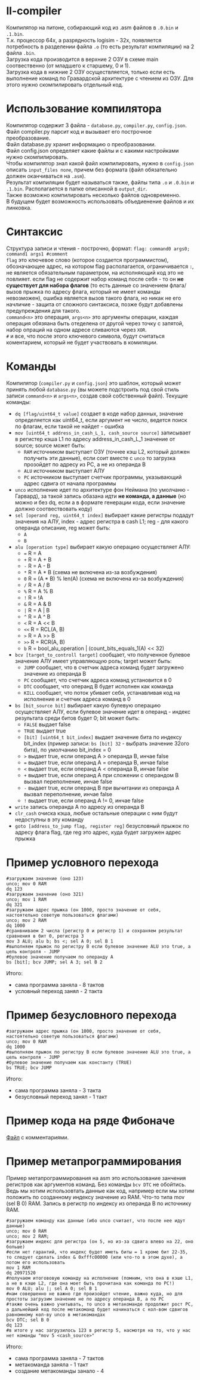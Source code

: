 # ll-compiler
Компилятор на питоне, собирающий код из .asm файлов в `.0.bin` и `.1.bin`.
<br/>
Т.к. процессор 64х, а разрядность logisim - 32х, появляется потребность в разделении файла `.o` (то есть результат компиляции) на 2 файла `.bin`.
<br/>
Загрузка кода производится в верхние 2 ОЗУ в схеме main соотвественно (от младшего к старшему, 0 и 1).
<br/>
Загрузка кода в нижние 2 ОЗУ осуществляется, только если есть выполнение команд по Гравардской архитектуре с чтением из ОЗУ. Для этого нужно скомпилировать отдельный код.
# Использование компилятора
Компилятор содержит 3 файла - `database.py`, `compiler.py`, `config.json`.
<br/>
Файл compiler.py парсит код и вызывает его построчное преобразование.
<br/>
Файл database.py хранит информацию о преобразовании.
<br/>
Файл config.json определяет какие файлы и с какими настройками нужно скомпилировать.
<br/>
Чтобы компилятор знал какой файл компилировать, нужно в `config.json` описать `input_files поле`, причем без формата (файл обязательно должен оканчиваться на `.asm`).
<br/>
Результат компиляции будет называться также, файлы типа `.o` и `.0.bin` и `.1.bin`. Располагается в папке описанной в `output_dir`.
<br/>
Также возможно компилировать несколько файлов одновременно.
<br/>
В будущем будет возможность использовать объедиенение файлов и их линковка.
# Синтаксис
Структура записи и чтения - построчно, формат: `flag: command0 args0; command1 args1 #comment`
<br/>
`flag` это ключевое слово (которое создается программистом), обозначающее адрес, на котором flag располагается, ограничивается `:`, не является обязательным параметром, на исполняющий код это не повлияет.
если flag не содержит набор команд после себя - то он **не существует для набора флагов** (то есть данные со значением флага/вызов прыжка по адресу флага, который не имеет команды невозможен), ошибка является вызов такого флага, но никак не его начличие - защита от сложного синтаксиса, позже будут добавлены предупреждения для такого.
<br/>
`command<n>` это операция, `args<n>` это аргументы операции, каждая операция обязяана быть отеделена от другой через точку с запятой, набор опраций на одном адресе сливаются через `XOR`.
<br/>
`#` и все, что после этого ключевого символа, будут считаться коментарием, который не будет участвовать в комиляции.
# Команды
Компилятор (`compiler.py` и `config.json`) это шаблон, который может принять любой `database.py` (вы можете подстроить под свой стиль записи `command<n>` и `args<n>`, создав свой собственный файл).
Текущие команды:
- `dq [flag/uint64_t value]` создает в коде набор данных, значение определяется как uint64_t, если аргумент не число, ведется поиск по флагам, если такой не найдет - ошибка
- `mov [uint64_t address_in_cash_L_1, cash_source source]` записывает в регистер кэша L1 по адресу address_in_cash_L_1 значение от source; source может быть:
  - `RAM` источником выступает ОЗУ (точнее кэш L2, который должен получить эти данные), если соит вместе с `unco` то загрузка прозойдет по адресу из PC, а не из операнда В
  - `ALU` источником выступает АЛУ
  - `PC` источником выступает счетчик программы, указывающий адрес сдвига от начала программы
- `unco` исполнение идет по архитектуре фон Неймана (по умолчаню - Гарвард), за такой запись обазана идти **не команда, а данные** (но можно и без dq, если а в формате генерации кода, если значение должно соотвествовать коду)
- `sel [operand reg, uint64_t index]` выбирает какие регистры подадут значения на АЛУ, index - адрес регистра в cash L1; reg - для какого операнда описание, reg может быть:
  - `A`
  - `B`
- `alu [operation type]` выбирает какую операцию осуществляет АЛУ:
  - `=`   R = A
  - `+`   R = A + B
  - `-`   R = A - B
  - `*`   R = A * B (схема не включена из-за возбуждения)
  - `0`   R = (A * B) % len(A) (схема не включена из-за возбуждения)
  - `/`   R = A / B
  - `%`   R = A % B
  - `!`   R = !A
  - `&`   R = A & B
  - `|`   R = A | B
  - `^`   R = A ^ B
  - `<`   R = A << B
  - `<<`  R = RCL(A, B) 
  - `>`   R = A >> B
  - `>>`  R = RCR(A, B)
  - `b`   R = bool_alu_operation | (count_bits_equals_1(A) << 32)
- `bcv [target_to_controll target]` сообщает, что полученное булевое значение АЛУ имеет управляющую роль; target может быть:
  - `JUMP`  сообщает, что в счетчик адреса команд будет загружено значение из операнда B
  - `PC`    сообщает, что счетчик адреса команд установится в 0
  - `DTC`   сообщает, что операнд B будет исполнен как команда
  - `KILL`  сообщает, что поток убивает себя, устанавливая код на исполнение и счетчик адреса команд в 0
- `bs [bit_source bit]` выбирает какую булевую операцию осуществляет АЛУ, если булевое значение идет в операнд - индекс результата среди битов будет 0; bit может быть:
  - `FALSE`                       выдает false
  - `TRUE`                        выдает true
  - `[bit] [uint64_t bit_index]`  выдает значение бита по индексу bit_index (пример записи: `bs [bit] 32` - выбрать значение 32ого бита), по умолчанию bit_index = 0
  - `>`                           выдает true, если операнд A > операнда B, инчае false             
  - `=`                           выдает true, если операнд A = операнда B, инчае false 
  - `<`                           выдает true, если операнд A < операнда B, инчае false   
  - `+`                           выдает true, если операнд A при сложении с операндом B вызвал переполнение, инчае false 
  - `-`                           выдает true, если операнд B при вычитании из операнда А вызвал переполнение, инчае false 
  - `!`                           выдает true, если операнд A != 0, инчае false
- `write` запись операнда А по адресу из операнда B
- `clr_cash` очиска кэша, любые остальные операции с ним будут недоступны в эту команду
- `goto [address_to_jump flag, register reg]` безусловный прыжок по адресу флага flag, где reg это адрес, куда будет загружен адрес прыжка
# Пример условного перехода
```
#загружаем значение (оно 123)
unco; mov 0 RAM
dq 123
#загружаем значение (оно 321)
unco; mov 1 RAM
dq 321
#загружаем адрес прыжка (он 1000, просто значение от себя, настоятельно советую пользоваться флагами)
unco; mov 2 RAM
dq 1000
#сранвниваем 2 числа (регистр 0 и регистр 1) и сохраняем результат сравнения в бит 0, регистра 3
mov 3 ALU; alu b; bs <; sel A 0; sel B 1
#выполняем прыжок по регистру B если булевое значение ALU это true, а цель контроля - JUMP
#булевое значение получаем по операнду А
bs [bit]; bcv JUMP; sel A 3; sel B 2
```
Итого:
- сама программа заняла - 8 тактов
- условный переход занял - 2 такта
# Пример безусловного перехода
```
#загружаем адрес прыжка (он 1000, просто значение от себя, настоятельно советую пользоваться флагами)
unco; mov 0 RAM
dq 1000
#выполняем прыжок по регистру B если булевое значение ALU это true, а цель контроля - JUMP
#булевое значение получаем как константу (TRUE)
bs TRUE; bcv JUMP
```
Итого:
- сама программа заняла - 3 такта
- безусловный переход занял - 1 такт
# Пример кода на ряде Фибоначе
[Файл](https://github.com/Pasha-2033/ll-compiler/blob/master/input/fibonachi.asm) с комментариями.
# Пример метапрограммирования
Пример метапрограммирования на asm это использование занчения регистров как аргументов команд.
Без команды `bcv DTC` не обойтись. Ведь мы хотим использовтать данные как код, например если мы хотим положить по созданному индексу значение из RAM.
Что-то типа mov (sel B 0) RAM. Запись в регистр по индексу из операнда B по источнику RAM.
```
#загружаем команду как данные (ибо unco считает, что после нее идут данные)
unco; mov 0 RAM
unco; mov 2 RAM;
#загружаем индекс для регистра (он 5, но из-за сдвига влево на 22, оно больше)
#если нет гарантий, что индекс будет иметь биты = 1 кроме бит 22-35, то следует сделать index & 0xfffc00000 (или что-то в этом духе), а потом его использовать
mov 1 RAM
dq 20971520
#получаем итогововую команду на исполнение (помним, что она в кэше L1, а не в кэше L2, где она моет быть прочитана как команда по PC!)
mov 0 ALU; alu |; sel A 0; sel B 1
#нам совершенно не важно где произойдет чтение, важно куда, но для простоты загрузим значение не по адресу операнда B, а по PC
#также очень важно учитывать, то unco в метакоманде продолжит рост PC, а дальнейший код после метакоманд будет начинаться с кол-вом сдвигов равномному кол-ву unco в метакомандах
bcv DTC; sel B 0
dq 123
#в итоге у нас загрузилось 123 в регистр 5, насмотря на то, что у нас нет команды "mov 5 <cash_source>"
```
Итого:
- сама программа заняла - 7 тактов
- метакоманда заняла - 1 такт
- создание метакоманды занало - 4
